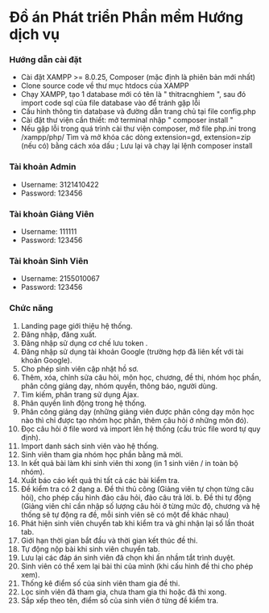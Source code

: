 # Đồ án Phát triển Phần mềm Hướng dịch vụ

### Hướng dẫn cài đặt
- Cài đặt XAMPP >= 8.0.25, Composer (mặc định là phiên bản mới nhất)
- Clone source code về thư mục htdocs của XAMPP
- Chạy XAMPP, tạo 1 database mới có tên là " thitracnghiem ", sau đó import code sql của file database vào để tránh gặp lỗi
- Cấu hình thông tin database và đường dẫn trang chủ tại file config.php
- Cài đặt thư viện cần thiết: mở terminal nhập " composer install "
- Nếu gặp lỗi trong quá trình cài thư viện composer, mở file php.ini trong /xampp/php/
Tìm và mở khóa các dòng extension=gd, extension=zip (nếu có) bằng cách xóa dấu ;
Lưu lại và chạy lại lệnh composer install

### Tài khoản Admin
- Username: 3121410422
- Password: 123456

### Tài khoản Giảng Viên
- Username: 111111
- Password: 123456

### Tài khoản Sinh Viên
- Username: 2155010067
- Password: 123456

### Chức năng
1. Landing page giới thiệu hệ thống.
2. Đăng nhập, đăng xuất.
3. Đăng nhập sử dụng cơ chế lưu token .
4. Đăng nhập sử dụng tài khoản Google (trường hợp đã liên kết với tài khoản Google).
5. Cho phép sinh viên cập nhật hồ sơ.
6. Thêm, xóa, chỉnh sửa câu hỏi, môn học, chương, đề thi, nhóm học phần, phân công giảng dạy, nhóm quyền, thông báo, người dùng.
7. Tìm kiếm, phân trang sử dụng Ajax.
8. Phân quyền linh động trong hệ thống.
9. Phân công giảng dạy (những giảng viên được phân công dạy môn học nào thì chỉ được tạo nhóm học phần, thêm câu hỏi ở những môn đó).
10. Đọc câu hỏi ở file word và import lên hệ thống (cấu trúc file word tự quy định).
11. Import danh sách sinh viên vào hệ thống.
12. Sinh viên tham gia nhóm học phần bằng mã mời.
13. In kết quả bài làm khi sinh viên thi xong (in 1 sinh viên / in toàn bộ nhóm).
14. Xuất báo cáo kết quả thi tất cả các bài kiểm tra.
15. Đề kiểm tra có 2 dạng
a. Đề thi thủ công (Giảng viên tự chọn từng câu hỏi), cho phép cấu hình đảo câu hỏi, đảo câu trả lời.
b. Đề thi tự động (Giảng viên chỉ cần nhập số lượng câu hỏi ở từng mức độ, chương và hệ thống sẽ tự động ra đề, mỗi sinh viên sẽ có một đề khác nhau)
16. Phát hiện sinh viên chuyển tab khi kiểm tra và ghi nhận lại số lần thoát tab.
17. Giới hạn thời gian bắt đầu và thời gian kết thúc đề thi.
18. Tự động nộp bài khi sinh viên chuyển tab.
19. Lưu lại các đáp án sinh viên đã chọn khi ấn nhầm tắt trình duyệt.
20. Sinh viên có thể xem lại bài thi của mình (khi cấu hình đề thi cho phép xem).
21. Thống kê điểm số của sinh viên tham gia đề thi.
22. Lọc sinh viên đã tham gia, chưa tham gia thi hoặc đã thi xong.
23. Sắp xếp theo tên, điểm số của sinh viên ở từng đề kiểm tra.